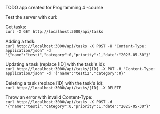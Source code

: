 TODO app created for Programming 4 -course  

Test the server with curl:  

Get tasks:  
`curl -X GET http://localhost:3000/api/tasks`

Adding a task:  
`curl http://localhost:3000/api/tasks -X POST -H "Content-Type: application/json" -d '{"name":"testi","category":0,"priority":1,"date":"2025-05-30"}'`

Updating a task (replace [ID] with the task's id):  
`curl http://localhost:3000/api/tasks/[ID] -X PUT -H "Content-Type: application/json" -d '{"name":"testi2","category":0}'`

Deleting a task (replace [ID] with the task's id):  
`curl http://localhost:3000/api/tasks/[ID] -X DELETE`

Throw an error with invalid Content-Type:  
`curl http://localhost:3000/api/tasks -X POST -d '{"name":"testi","category":0,"priority":1,"date":"2025-05-30"}'`
